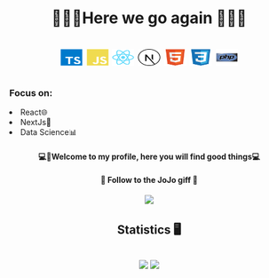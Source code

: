 <h1 align="center">
🧑🏻‍🚀Here we go again 🧑🏻‍🚀

<div dir="auto"><br>
<img align="center" height="30" width="40" src="https://raw.githubusercontent.com/devicons/devicon/master/icons/typescript/typescript-original.svg" style="max-width: 100%;">
    <img align="center" height="30" width="40" src="https://raw.githubusercontent.com/devicons/devicon/master/icons/javascript/javascript-plain.svg" style="max-width: 100%;">
    <img align="center" height="30" width="40" src="https://raw.githubusercontent.com/devicons/devicon/master/icons/react/react-original.svg" style="max-width: 100%;">
    <img align="center" height="30" width="40" src="https://github.com/devicons/devicon/blob/master/icons/nextjs/nextjs-line.svg" style="max-width: 100%;">
    <img align="center" height="30" width="40" src="https://raw.githubusercontent.com/devicons/devicon/master/icons/html5/html5-original.svg" style="max-width: 100%;">
    <img align="center" height="30" width="40" src="https://raw.githubusercontent.com/devicons/devicon/master/icons/css3/css3-original.svg" style="max-width: 100%;">
    <img align="center" height="30" width="40" src="https://raw.githubusercontent.com/devicons/devicon/master/icons/php/php-original.svg" style="max-width: 100%;">
  </div>

<h1>

  <h3>Focus on:</h3>
  <li>React🌐</li>
  <li>NextJs👾</li>
  <li>Data Science📊</li>

  
<h4 align="center">
  💻👨‍Welcome to my profile, here you will find good things💻
</h4>
  
<h4 align="center">
  🧢 Follow to the JoJo giff 🦾
</h4>

<div align="center">
  <img src="https://c.tenor.com/z4hfDvyUNXMAAAAd/diavolo-jojo.gif"/>
</div>

<h2 align="center">
Statistics 🖥️ 
<h2>
  
<div align="center">
<img src="https://github-readme-stats.vercel.app/api?username=Br-um&theme=radical"/>
<img src="https://github-readme-stats.vercel.app/api/top-langs/?username=Br-um&layout=compact">
</div>
